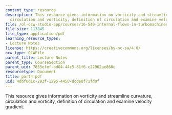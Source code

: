 ```yaml
---
content_type: resource
description: This resource gives information on vorticity and streamline curvature,
  circulation and vorticity, definition of circulation and examine velocity gradient.
file: /ol-ocw-studio-app/courses/16-540-internal-flows-in-turbomachines-spring-2006/4dbf0d1c293f12954450dcde8f71fd0f_part4.pdf
file_size: 113845
file_type: application/pdf
learning_resource_types:
- Lecture Notes
license: https://creativecommons.org/licenses/by-nc-sa/4.0/
ocw_type: OCWFile
parent_title: Lecture Notes
parent_type: CourseSection
parent_uid: 7855efef-bd04-44c5-81f6-c22962ae860c
resourcetype: Document
title: part4.pdf
uid: 4dbf0d1c-293f-1295-4450-dcde8f71fd0f
---
```

This resource gives information on vorticity and streamline curvature, circulation and vorticity, definition of circulation and examine velocity gradient.